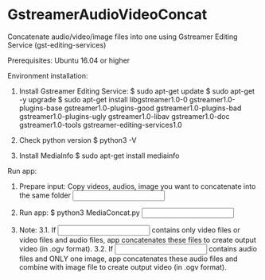 # GstreamerAudioVideoConcat

Concatenate audio/video/image files into one using Gstreamer Editing Service (gst-editing-services)

Prerequisites:
Ubuntu 16.04 or higher

Environment installation:
1. Install Gstreamer Editing Service:
$ sudo apt-get update
$ sudo apt-get -y upgrade
$ sudo apt-get install libgstreamer1.0-0 gstreamer1.0-plugins-base gstreamer1.0-plugins-good gstreamer1.0-plugins-bad gstreamer1.0-plugins-ugly gstreamer1.0-libav gstreamer1.0-doc gstreamer1.0-tools gstreamer-editing-services1.0
  
2. Check python version
$ python3 -V
  
3. Install MediaInfo
$ sudo apt-get install mediainfo
  
Run app:
1. Prepare input: Copy videos, audios, image you want to concatenate into the same folder <input folder>

2. Run app:
$ python3 MediaConcat.py <input folder> <output file path>
  
3. Note:
3.1. If <input folder> contains only video files or video files and audio files, app concatenates these files to create output video (in .ogv format).
3.2. If <input folder> contains audio files and ONLY one image, app concatenates these audio files and combine with image file to create output video (in .ogv format).
